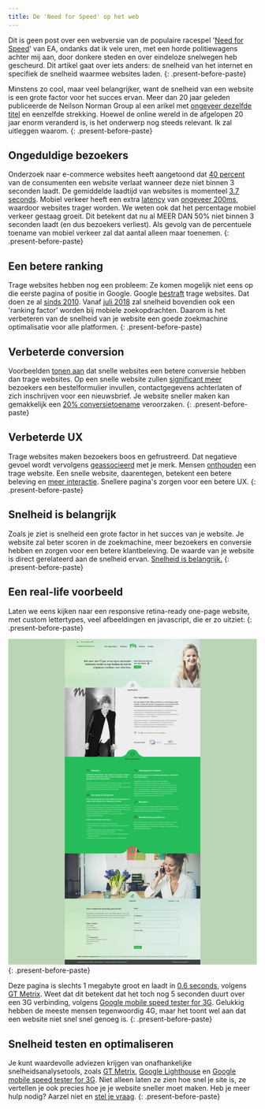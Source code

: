 ```yaml
---
title: De 'Need for Speed' op het web
---
```


Dit is geen post over een webversie van de populaire racespel '[Need for Speed](https://en.wikipedia.org/wiki/Need_for_Speed)' van EA, ondanks dat ik vele uren, met een horde politiewagens achter mij aan, door donkere steden en over eindeloze snelwegen heb gescheurd. Dit artikel gaat over iets anders: de snelheid van het internet en specifiek de snelheid waarmee websites laden.
{: .present-before-paste}

Minstens zo cool, maar veel belangrijker, want de snelheid van een website is een grote factor voor het succes ervan. Meer dan 20 jaar geleden publiceerde de Neilson Norman Group al een arikel met [ongeveer dezelfde titel](https://www.nngroup.com/articles/the-need-for-speed/) en eenzelfde strekking. Hoewel de online wereld in de afgelopen 20 jaar enorm veranderd is, is het onderwerp nog steeds relevant. Ik zal uitleggen waarom.
{: .present-before-paste}

## Ongeduldige bezoekers

Onderzoek naar e-commerce websites heeft aangetoond dat [40 percent](https://blog.kissmetrics.com/seo-for-ecommerce-websites/) van de consumenten een website verlaat wanneer deze niet binnen 3 seconden laadt. De gemiddelde laadtijd van websites is momenteel [3.7 seconds](https://research.hubspot.com/reports/does-your-website-make-the-grade). Mobiel verkeer heeft een extra [latency](https://www.techopedia.com/definition/8553/network-latency) van [ongeveer 200ms](https://phabricator.wikimedia.org/phame/live/7/post/83/measuring_wikipedia_page_load_times/), waardoor websites trager worden. We weten ook dat het percentage mobiel verkeer gestaag groeit. Dit betekent dat nu al MEER DAN 50% niet binnen 3 seconden laadt (en dus bezoekers verliest). Als gevolg van de percentuele toename van mobiel verkeer zal dat aantal alleen maar toenemen.
{: .present-before-paste}

## Een betere ranking

Trage websites hebben nog een probleem: Ze komen mogelijk niet eens op die eerste pagina of positie in Google. Google [bestraft](https://yoast.com/site-speed-tools-suggestions/) trage websites. Dat doen ze al [sinds 2010](https://searchengineland.com/google-says-page-speed-ranking-factor-use-mobile-page-speed-mobile-sites-upcoming-months-250874). Vanaf [juli 2018](https://searchengineland.com/google-speed-update-page-speed-will-become-ranking-factor-mobile-search-289904) zal snelheid bovendien ook een 'ranking factor' worden bij mobiele zoekopdrachten. Daarom is het verbeteren van de snelheid van je website een goede zoekmachine optimalisatie voor alle platformen.
{: .present-before-paste}

## Verbeterde conversion

Voorbeelden [tonen aan](https://blog.hubspot.com/marketing/page-load-time-conversion-rates) dat snelle websites een betere conversie hebben dan trage websites. Op een snelle website zullen [significant meer](https://blog.radware.com/applicationdelivery/wpo/2014/04/web-page-speed-affect-conversions-infographic/) bezoekers een bestelformulier invullen, contactgegevens achterlaten of zich inschrijven voor een nieuwsbrief. Je website sneller maken kan gemakkelijk een [20% conversietoename](http://www.webperformancetoday.com/2010/07/01/the-best-graphs-of-velocity/) veroorzaken.
{: .present-before-paste}

## Verbeterde UX

Trage websites maken bezoekers boos en gefrustreerd. Dat negatieve gevoel wordt vervolgens [geassocieerd](https://velocitize.com/2017/03/27/how-site-speed-impacts-your-seo-and-ux/) met je merk. Mensen [onthouden](https://www.nngroup.com/articles/website-response-times/) een trage website. Een snelle website, daarentegen, betekent een betere beleving en [meer interactie](https://www.nngroup.com/articles/website-response-times/). Snellere pagina's zorgen voor een betere UX.
{: .present-before-paste}

## Snelheid is belangrijk

Zoals je ziet is snelheid een grote factor in het succes van je website. Je website zal beter scoren in de zoekmachine, meer bezoekers en conversie hebben en zorgen voor een betere klantbeleving. De waarde van je website is direct gerelateerd aan de snelheid ervan. [Snelheid is belangrijk.](https://www.youtube.com/watch/OlbJKOWEPEM)
{: .present-before-paste}

## Een real-life voorbeeld

Laten we eens kijken naar een responsive retina-ready one-page website, met custom lettertypes, veel afbeeldingen en javascript, die er zo uitziet:
{: .present-before-paste}

![](/uploads/speedexample.jpg)
{: .present-before-paste}

Deze pagina is slechts 1 megabyte groot en laadt in [0.6 seconds](https://gtmetrix.com/reports/pink-fjord.cloudvent.net/trXljyaE), volgens [GT Metrix](https://gtmetrix.com/). Weet dat dit betekent dat het toch nog 5 seconden duurt over een 3G verbinding, volgens [Google mobile speed tester for 3G](https://testmysite.withgoogle.com/intl/gb-int). Gelukkig hebben de meeste mensen tegenwoordig 4G, maar het toont wel aan dat een website niet snel snel genoeg is.
{: .present-before-paste}

## Snelheid testen en optimaliseren

Je kunt waardevolle adviezen krijgen van onafhankelijke snelheidsanalysetools, zoals [GT Metrix](https://gtmetrix.com/), [Google Lighthouse](https://developers.google.com/web/tools/lighthouse/) en [Google mobile speed tester for 3G](https://testmysite.withgoogle.com/intl/gb-int). Niet alleen laten ze zien hoe snel je site is, ze vertellen je ook precies hoe je je website sneller moet maken. Heb je meer hulp nodig? Aarzel niet en [stel je vraag](/contact).
{: .present-before-paste}